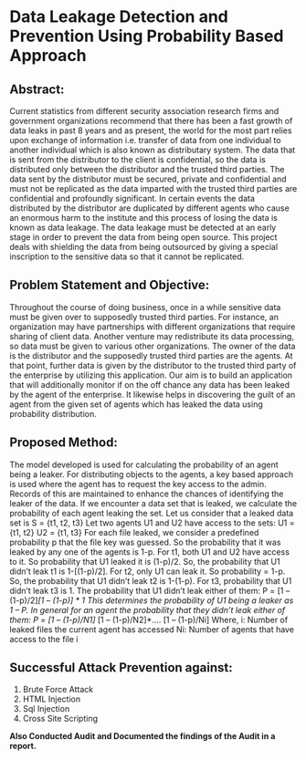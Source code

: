 # Data Leakage Detection and Prevention Using Probability Based Approach


## Abstract:

Current statistics from different security association research firms and government organizations recommend that there has been a fast growth of data leaks in past 8 years and as present, the world
for the most part relies upon exchange of information i.e. transfer of data from one individual to another individual which is also known as distributary system. The data that is sent from the
distributor to the client is confidential, so the data is distributed only between the distributor and the trusted third parties. The data sent by the distributor must be secured, private and confidential
and must not be replicated as the data imparted with the trusted third parties are confidential and profoundly significant. In certain events the data distributed by the distributor are duplicated by
different agents who cause an enormous harm to the institute and this process of losing the data is known as data leakage. The data leakage must be detected at an early stage in order to prevent the
data from being open source. This project deals with shielding the data from being outsourced by giving a special inscription to the sensitive data so that it cannot be replicated.


## Problem Statement and Objective:

Throughout the course of doing business, once in a while sensitive data must be given over to supposedly trusted third parties. For instance, an organization may have partnerships with different
organizations that require sharing of client data. Another venture may redistribute its data processing, so data must be given to various other organizations. The owner of the data is the
distributor and the supposedly trusted third parties are the agents. At that point, further data is given by the distributor to the trusted third party of the enterprise by utilizing this application. Our
aim is to build an application that will additionally monitor if on the off chance any data has been leaked by the agent of the enterprise. It likewise helps in discovering the guilt of an agent from the
given set of agents which has leaked the data using probability distribution.


## Proposed Method:

The model developed is used for calculating the probability of an agent being a leaker. For distributing objects to the agents, a key based approach is used where the agent has to request the
key access to the admin. Records of this are maintained to enhance the chances of identifying the leaker of the data. If we encounter a data set that is leaked, we calculate the probability of each
agent leaking the set.
Let us consider that a leaked data set is S = {t1, t2, t3} Let two agents U1 and U2 have access to the sets:
U1 = {t1, t2}
U2 = {t1, t3}
For each file leaked, we consider a predefined probability p that the file key was guessed. So the probability that it was leaked by any one of the agents is 1-p.
For t1, both U1 and U2 have access to it. So probability that U1 leaked it is (1-p)/2. So, the probability that U1 didn’t leak t1 is 1-[(1-p)/2].
For t2, only U1 can leak it. So probability = 1-p. So, the probability that U1 didn’t leak t2 is 1-(1-p).
For t3, probability that U1 didn’t leak t3 is 1.
The probability that U1 didn’t leak either of them: P = [1 – (1-p)/2]*[1 – (1-p)] * 1
This determines the probability of U1 being a leaker as 1 – P.
In general for an agent the probability that they didn’t leak either of them:
P = [1 – (1-p)/N1]* [1 – (1-p)/N2]*…. [1 – (1-p)/Ni] Where,
i: Number of leaked files the current agent has accessed
Ni: Number of agents that have access to the file i



## Successful Attack Prevention against:
1. Brute Force Attack
2. HTML Injection
3. Sql Injection
4. Cross Site Scripting


**Also Conducted Audit and Documented the findings of the Audit in a report.**
